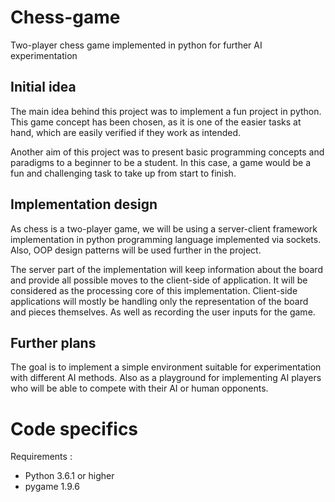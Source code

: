 # Chess-game
Two-player chess game implemented in python for further AI experimentation

## Initial idea
 
 The main idea behind this project was to implement a fun project in python. 
 This game concept has been chosen, as it is one of the easier tasks at hand, which 
 are easily verified if they work as intended. 
 
 Another aim of this project was to present basic programming concepts and paradigms 
 to a beginner to be a student. In this case, a game would be a fun and challenging 
 task to take up from start to finish.
 
## Implementation design

 As chess is a two-player game, we will be using a server-client framework implementation
 in python programming language implemented via sockets. Also, OOP design patterns will be 
 used further in the project. 
 
The server part of the implementation will keep information about the board and provide all 
possible moves to the client-side of application. It will be considered as the processing core 
of this implementation. Client-side applications will mostly be handling only the representation 
of the board and pieces themselves. As well as recording the user inputs for the game.

## Further plans

The goal is to implement a simple environment suitable for experimentation with different
AI methods. Also as a playground for implementing AI players who will be able to compete
with their AI or human opponents.


# Code specifics

Requirements : 
* Python 3.6.1 or higher  
* pygame 1.9.6
               
 
